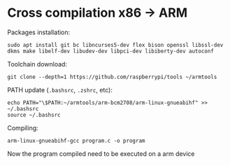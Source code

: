 # Cross compilation x86 -> ARM

Packages installation:

```shell
sudo apt install git bc libncurses5-dev flex bison openssl libssl-dev dkms make libelf-dev libudev-dev libpci-dev libiberty-dev autoconf
```

Toolchain download:

```shell
git clone --depth=1 https://github.com/raspberrypi/tools ~/armtools
```

PATH update (`.bashsrc`, `.zshrc`, etc):

```shell
echo PATH="\$PATH:~/armtools/arm-bcm2708/arm-linux-gnueabihf" >> ~/.bashsrc
source ~/.bashsrc
```

Compiling:

```shell
arm-linux-gnueabihf-gcc program.c -o program
```

Now the program compiled need to be executed on a arm device
